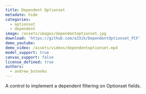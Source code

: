 ```yaml
---
title: Dependent Optionset
metadate: hide
categories:
  - optionset
  - dependent
image: /assets/images/dependentoptionset.jpg
download: 'https://github.com/a33ik/DependentOptionset_PCF'
demo_youtube:
demo_video: /assets/videos/dependentoptionset.mp4
model_support: true
canvas_support: false
license_defined: true
authors:
  - andrew_butenko
---
```


A control to implement a dependent filtering on Optionset fields.
